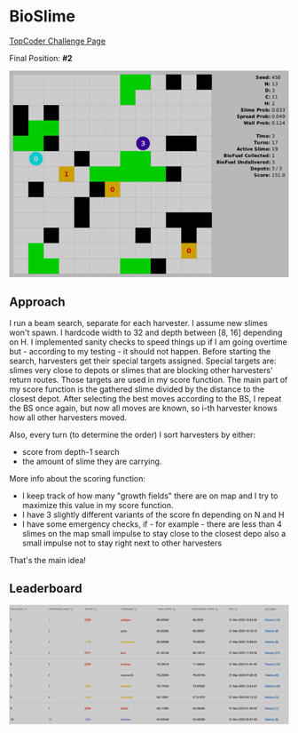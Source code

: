 # BioSlime

[TopCoder Challenge Page](https://www.topcoder.com/challenges/80d19de8-91f2-47fa-b08d-af71e4ca2fbb)

Final Position: **#2** 

![alt text](game.png)

## Approach

I run a beam search, separate for each harvester. I assume new slimes won't spawn. I hardcode width to 32 and depth between [8, 16] depending on H. I implemented sanity checks to speed things up if I am going overtime but - according to my testing - it should not happen. Before starting the search, harvesters get their special targets assigned. Special targets are: slimes very close to depots or slimes that are blocking other harvesters' return routes. Those targets are used in my score function. The main part of my score function is the gathered slime divided by the distance to the closest depot. After selecting the best moves according to the BS, I repeat the BS once again, but now all moves are known, so i-th harvester knows how all other harvesters moved.

Also, every turn (to determine the order) I sort harvesters by either:
- score from depth-1 search
- the amount of slime they are carrying.

More info about the scoring function:
- I keep track of how many "growth fields" there are on map and I try to maximize this value in my score function.
- I have 3 slightly different variants of the score fn depending on N and H
- I have some emergency checks, if - for example - there are less than 4 slimes on the map small impulse to stay close to the closest depo also a small impulse not to stay right next to other harvesters

That's the main idea!

## Leaderboard

![alt text](leaderboard.png)
